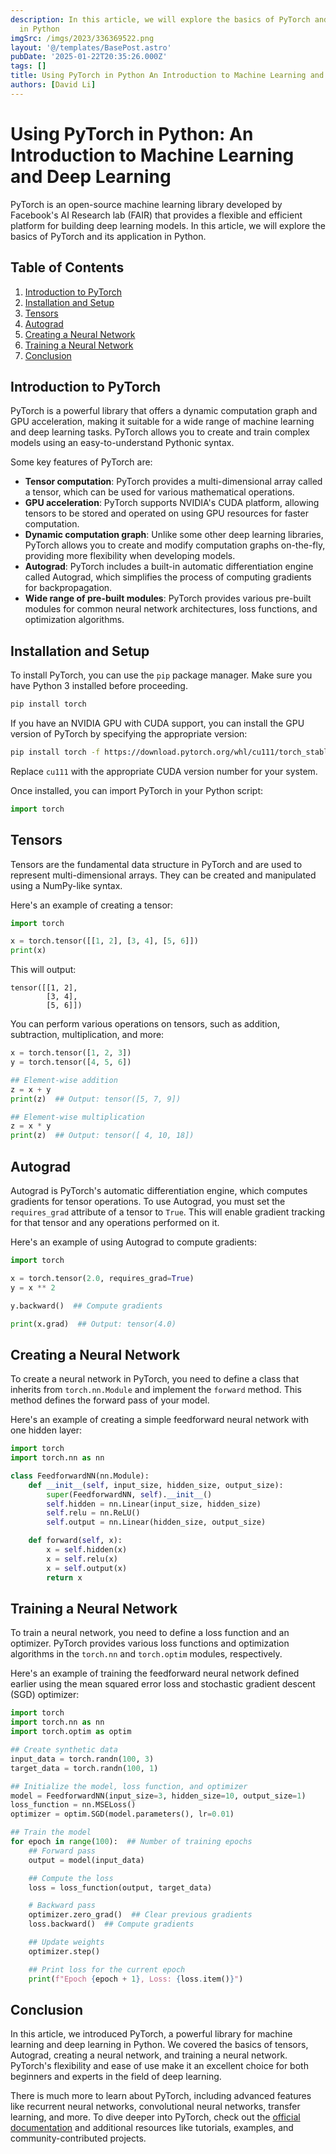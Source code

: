 ```yaml
---
description: In this article, we will explore the basics of PyTorch and its application
  in Python
imgSrc: /imgs/2023/336369522.png
layout: '@/templates/BasePost.astro'
pubDate: '2025-01-22T20:35:26.000Z'
tags: []
title: Using PyTorch in Python An Introduction to Machine Learning and Deep Learning
authors: [David Li]
---
```


# Using PyTorch in Python: An Introduction to Machine Learning and Deep Learning

PyTorch is an open-source machine learning library developed by Facebook's AI Research lab (FAIR) that provides a flexible and efficient platform for building deep learning models. In this article, we will explore the basics of PyTorch and its application in Python.

## Table of Contents

1. [Introduction to PyTorch](#introduction-to-pytorch)
2. [Installation and Setup](#installation-and-setup)
3. [Tensors](#tensors)
4. [Autograd](#autograd)
5. [Creating a Neural Network](#creating-a-neural-network)
6. [Training a Neural Network](#training-a-neural-network)
7. [Conclusion](#conclusion)

## Introduction to PyTorch

PyTorch is a powerful library that offers a dynamic computation graph and GPU acceleration, making it suitable for a wide range of machine learning and deep learning tasks. PyTorch allows you to create and train complex models using an easy-to-understand Pythonic syntax.

Some key features of PyTorch are:

- **Tensor computation**: PyTorch provides a multi-dimensional array called a tensor, which can be used for various mathematical operations.
- **GPU acceleration**: PyTorch supports NVIDIA's CUDA platform, allowing tensors to be stored and operated on using GPU resources for faster computation.
- **Dynamic computation graph**: Unlike some other deep learning libraries, PyTorch allows you to create and modify computation graphs on-the-fly, providing more flexibility when developing models.
- **Autograd**: PyTorch includes a built-in automatic differentiation engine called Autograd, which simplifies the process of computing gradients for backpropagation.
- **Wide range of pre-built modules**: PyTorch provides various pre-built modules for common neural network architectures, loss functions, and optimization algorithms.

## Installation and Setup

To install PyTorch, you can use the `pip` package manager. Make sure you have Python 3 installed before proceeding.

```bash
pip install torch
```

If you have an NVIDIA GPU with CUDA support, you can install the GPU version of PyTorch by specifying the appropriate version:

```bash
pip install torch -f https://download.pytorch.org/whl/cu111/torch_stable.html
```

Replace `cu111` with the appropriate CUDA version number for your system.

Once installed, you can import PyTorch in your Python script:

```python
import torch
```

## Tensors

Tensors are the fundamental data structure in PyTorch and are used to represent multi-dimensional arrays. They can be created and manipulated using a NumPy-like syntax.

Here's an example of creating a tensor:

```python
import torch

x = torch.tensor([[1, 2], [3, 4], [5, 6]])
print(x)
```

This will output:

```
tensor([[1, 2],
        [3, 4],
        [5, 6]])
```

You can perform various operations on tensors, such as addition, subtraction, multiplication, and more:

```python
x = torch.tensor([1, 2, 3])
y = torch.tensor([4, 5, 6])

## Element-wise addition
z = x + y
print(z)  ## Output: tensor([5, 7, 9])

## Element-wise multiplication
z = x * y
print(z)  ## Output: tensor([ 4, 10, 18])
```

## Autograd

Autograd is PyTorch's automatic differentiation engine, which computes gradients for tensor operations. To use Autograd, you must set the `requires_grad` attribute of a tensor to `True`. This will enable gradient tracking for that tensor and any operations performed on it.

Here's an example of using Autograd to compute gradients:

```python
import torch

x = torch.tensor(2.0, requires_grad=True)
y = x ** 2

y.backward()  ## Compute gradients

print(x.grad)  ## Output: tensor(4.0)
```

## Creating a Neural Network

To create a neural network in PyTorch, you need to define a class that inherits from `torch.nn.Module` and implement the `forward` method. This method defines the forward pass of your model.

Here's an example of creating a simple feedforward neural network with one hidden layer:

```python
import torch
import torch.nn as nn

class FeedforwardNN(nn.Module):
    def __init__(self, input_size, hidden_size, output_size):
        super(FeedforwardNN, self).__init__()
        self.hidden = nn.Linear(input_size, hidden_size)
        self.relu = nn.ReLU()
        self.output = nn.Linear(hidden_size, output_size)

    def forward(self, x):
        x = self.hidden(x)
        x = self.relu(x)
        x = self.output(x)
        return x
```

## Training a Neural Network

To train a neural network, you need to define a loss function and an optimizer. PyTorch provides various loss functions and optimization algorithms in the `torch.nn` and `torch.optim` modules, respectively.

Here's an example of training the feedforward neural network defined earlier using the mean squared error loss and stochastic gradient descent (SGD) optimizer:

```python
import torch
import torch.nn as nn
import torch.optim as optim

## Create synthetic data
input_data = torch.randn(100, 3)
target_data = torch.randn(100, 1)

## Initialize the model, loss function, and optimizer
model = FeedforwardNN(input_size=3, hidden_size=10, output_size=1)
loss_function = nn.MSELoss()
optimizer = optim.SGD(model.parameters(), lr=0.01)

## Train the model
for epoch in range(100):  ## Number of training epochs
    ## Forward pass
    output = model(input_data)

    ## Compute the loss
    loss = loss_function(output, target_data)

    # Backward pass
    optimizer.zero_grad()  ## Clear previous gradients
    loss.backward()  ## Compute gradients

    ## Update weights
    optimizer.step()

    ## Print loss for the current epoch
    print(f"Epoch {epoch + 1}, Loss: {loss.item()}")
```

## Conclusion

In this article, we introduced PyTorch, a powerful library for machine learning and deep learning in Python. We covered the basics of tensors, Autograd, creating a neural network, and training a neural network. PyTorch's flexibility and ease of use make it an excellent choice for both beginners and experts in the field of deep learning.

There is much more to learn about PyTorch, including advanced features like recurrent neural networks, convolutional neural networks, transfer learning, and more. To dive deeper into PyTorch, check out the [official documentation](https://pytorch.org/docs/stable/index.html) and additional resources like tutorials, examples, and community-contributed projects.